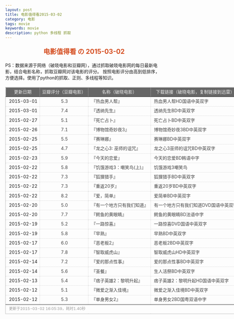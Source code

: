 ```yaml
---
layout: post
title: 电影值得看2015-03-02
category: 电影
tags: movie
keywords: movie 
description: python 多线程 抓取
---
```

<h2 style="text-align:center;color:#D54E21;margin:20px auto">电影值得看 の 2015-03-02</h2>
<div>PS：数据来源于网络（破晓电影和豆瓣网），通过抓取破晓电影网的每日最新电影，结合电影名称，抓取豆瓣网对该电影的评分。
按照电影评分由高到低排序，方便选择。使用了python的抓取、正则、多线程等知识。</div>
<table id="movietb">
	<thead>
		<tr>
			<td min-width="100px">更新日期</td>
			<td min-width="100px">豆瓣评分（豆瓣电影）</td>
			<td min-width="300px">名称（破晓电影）</td>
			<td>下载链接（破晓电影，复制链接到迅雷）</td>
		</tr>
	</thead>
	<tbody>
		<tr>
			<td>2015-03-01</td>
			<td style="color:#FF5138!important;text-align:center;"><a href="http://movie.douban.com/subject/25806698/" target="_blank">5.3</a></td>
			<td>『<a href="http://www.poxiao.com/movie/38114.html" target="_blank">热血男人帮</a>』</td>
			<td><a href="ftp://8:8@p13.poxiao.com:8202/[www.poxiao.com破晓电影]热血男人帮HD国语中英双字.rmvb" target="_blank">热血男人帮HD国语中英双字</a></td>
		</tr>
				<tr>
			<td>2015-03-01</td>
			<td style="color:#FF5138!important;text-align:center;"><a href="http://movie.douban.com/subject/21319853/" target="_blank">7.4</a></td>
			<td>『<a href="http://www.poxiao.com/movie/38115.html" target="_blank">透纳先生</a>』</td>
			<td><a href="ftp://1:1@p13.poxiao.com:8202/[www.poxiao.com破晓电影]透纳先生BD中英双字.rmvb" target="_blank">透纳先生BD中英双字</a></td>
		</tr>
				<tr>
			<td>2015-02-27</td>
			<td style="color:#FF5138!important;text-align:center;"><a href="http://movie.douban.com/subject/3014399/" target="_blank">5.1</a></td>
			<td>『<a href="http://www.poxiao.com/movie/38113.html" target="_blank">死亡占卜</a>』</td>
			<td><a href="ftp://7:7@p13.poxiao.com:8202/[www.poxiao.com破晓电影]死亡占卜BD中英双字.rmvb" target="_blank">死亡占卜BD中英双字</a></td>
		</tr>
				<tr>
			<td>2015-02-26</td>
			<td style="color:#FF5138!important;text-align:center;"><a href="http://movie.douban.com/subject/21349734/" target="_blank">7.1</a></td>
			<td>『<a href="http://www.poxiao.com/movie/38101.html" target="_blank">博物馆奇妙夜3</a>』</td>
			<td><a href="ftp://6:6@p13.poxiao.com:8202/[www.poxiao.com破晓电影]博物馆奇妙夜3BD中英双字.rmvb" target="_blank">博物馆奇妙夜3BD中英双字</a></td>
		</tr>
				<tr>
			<td>2015-02-25</td>
			<td style="color:#FF5138!important;text-align:center;"><a href="http://movie.douban.com/subject/3112738/" target="_blank">5.5</a></td>
			<td>『<a href="http://www.poxiao.com/movie/38099.html" target="_blank">赛琳娜</a>』</td>
			<td><a href="ftp://4:4@p13.poxiao.com:8202/[www.poxiao.com破晓电影]赛琳娜BD中英双字.rmvb" target="_blank">赛琳娜BD中英双字</a></td>
		</tr>
				<tr>
			<td>2015-02-25</td>
			<td style="color:#FF5138!important;text-align:center;"><a href="http://movie.douban.com/subject/26306929/" target="_blank">4.7</a></td>
			<td>『<a href="http://www.poxiao.com/movie/38100.html" target="_blank">龙之心3: 巫师的诅咒</a>』</td>
			<td><a href="ftp://5:5@p13.poxiao.com:8202/[www.poxiao.com破晓电影]龙之心3巫师的诅咒BD中英双字.rmvb" target="_blank">龙之心3巫师的诅咒BD中英双字</a></td>
		</tr>
				<tr>
			<td>2015-02-23</td>
			<td style="color:#FF5138!important;text-align:center;"><a href="http://movie.douban.com/subject/25828521/" target="_blank">5.9</a></td>
			<td>『<a href="http://www.poxiao.com/movie/38098.html" target="_blank">今天的恋爱</a>』</td>
			<td><a href="ftp://5:5@p13.poxiao.com:8202/[www.poxiao.com破晓电影]今天的恋爱BD韩语中字.rmvb" target="_blank">今天的恋爱BD韩语中字</a></td>
		</tr>
				<tr>
			<td>2015-02-22</td>
			<td style="color:#FF5138!important;text-align:center;"><a href="http://movie.douban.com/subject/6533054/" target="_blank">5.8</a></td>
			<td>『<a href="http://www.poxiao.com/movie/38095.html" target="_blank">饥饿游戏3：嘲笑鸟(上)</a>』</td>
			<td><a href="ftp://4:4@p13.poxiao.com:8202/[www.poxiao.com破晓电影]饥饿游戏3嘲笑鸟(上)BD中英双字.rmvb" target="_blank">饥饿游戏3嘲笑鸟</a></td>
		</tr>
				<tr>
			<td>2015-02-22</td>
			<td style="color:#FF5138!important;text-align:center;"><a href="http://movie.douban.com/subject/3011022/" target="_blank">7.3</a></td>
			<td>『<a href="http://www.poxiao.com/movie/38097.html" target="_blank">狐狸猎手</a>』</td>
			<td><a href="ftp://1:1@p13.poxiao.com:8202/[www.poxiao.com破晓电影]狐狸猎手BD中英双字.rmvb" target="_blank">狐狸猎手BD中英双字</a></td>
		</tr>
				<tr>
			<td>2015-02-22</td>
			<td style="color:#FF5138!important;text-align:center;"><a href="http://movie.douban.com/subject/25870084/" target="_blank">7.3</a></td>
			<td>『<a href="http://www.poxiao.com/movie/38012.html" target="_blank">重返20岁</a>』</td>
			<td><a href="ftp://3:3@p13.poxiao.com:8202/[www.poxiao.com破晓电影]重返20岁BD中英双字.rmvb" target="_blank">重返20岁BD中英双字</a></td>
		</tr>
				<tr>
			<td>2015-02-22</td>
			<td style="color:#FF5138!important;text-align:center;"><a href="http://movie.douban.com/subject/20441632/" target="_blank">8.2</a></td>
			<td>『<a href="http://www.poxiao.com/movie/38096.html" target="_blank">爱，简单</a>』</td>
			<td><a href="ftp://2:2@p13.poxiao.com:8202/[www.poxiao.com破晓电影]爱简单BD中英双字.rmvb" target="_blank">爱简单BD中英双字</a></td>
		</tr>
				<tr>
			<td>2015-02-20</td>
			<td style="color:#FF5138!important;text-align:center;"><a href="http://movie.douban.com/subject/25858759/" target="_blank">5.0</a></td>
			<td>『<a href="http://www.poxiao.com/movie/38093.html" target="_blank">有一个地方只有我们知道</a>』</td>
			<td><a href="ftp://8:8@p13.poxiao.com:8202/[www.poxiao.com破晓电影]有一个地方只有我们知道DVD国语中英双字.rmvb" target="_blank">有一个地方只有我们知道DVD国语中英双字</a></td>
		</tr>
				<tr>
			<td>2015-02-20</td>
			<td style="color:#FF5138!important;text-align:center;"><a href="http://movie.douban.com/subject/20494466/" target="_blank">7.7</a></td>
			<td>『<a href="http://www.poxiao.com/movie/38091.html" target="_blank">鳄鱼的黄眼睛</a>』</td>
			<td><a href="ftp://7:7@p13.poxiao.com:8202/[www.poxiao.com破晓电影]鳄鱼的黄眼睛BD法语中字.rmvb" target="_blank">鳄鱼的黄眼睛BD法语中字</a></td>
		</tr>
				<tr>
			<td>2015-02-19</td>
			<td style="color:#FF5138!important;text-align:center;"><a href="http://movie.douban.com/subject/25880244/" target="_blank">5.2</a></td>
			<td>『<a href="http://www.poxiao.com/movie/38090.html" target="_blank">一路惊喜</a>』</td>
			<td><a href="ftp://6:6@p13.poxiao.com:8202/[www.poxiao.com破晓电影]一路惊喜DVD国语中英双字.rmvb" target="_blank">一路惊喜DVD国语中英双字</a></td>
		</tr>
				<tr>
			<td>2015-02-19</td>
			<td style="color:#FF5138!important;text-align:center;"><a href="http://movie.douban.com/subject/24750968/" target="_blank">5.8</a></td>
			<td>『<a href="http://www.poxiao.com/movie/38089.html" target="_blank">早熟</a>』</td>
			<td><a href="ftp://5:5@p13.poxiao.com:8202/[www.poxiao.com破晓电影]早熟BD中英双字.rmvb" target="_blank">早熟BD中英双字</a></td>
		</tr>
				<tr>
			<td>2015-02-17</td>
			<td style="color:#FF5138!important;text-align:center;"><a href="http://movie.douban.com/subject/22508259/" target="_blank">6.0</a></td>
			<td>『<a href="http://www.poxiao.com/movie/38086.html" target="_blank">恶老板2</a>』</td>
			<td><a href="ftp://4:4@p13.poxiao.com:8202/[www.poxiao.com破晓电影]恶老板2BD中英双字.rmvb" target="_blank">恶老板2BD中英双字</a></td>
		</tr>
				<tr>
			<td>2015-02-17</td>
			<td style="color:#FF5138!important;text-align:center;"><a href="http://movie.douban.com/subject/10807909/" target="_blank">7.8</a></td>
			<td>『<a href="http://www.poxiao.com/movie/37962.html" target="_blank">智取威虎山</a>』</td>
			<td><a href="ftp://3:3@p13.poxiao.com:8202/[www.poxiao.com破晓电影]智取威虎山HD中英双字.rmvb" target="_blank">智取威虎山HD中英双字</a></td>
		</tr>
				<tr>
			<td>2015-02-14</td>
			<td style="color:#FF5138!important;text-align:center;"><a href="http://movie.douban.com/subject/25947154/" target="_blank">7.2</a></td>
			<td>『<a href="http://www.poxiao.com/movie/38084.html" target="_blank">爱的那点性事</a>』</td>
			<td><a href="ftp://6:6@p13.poxiao.com:8202/[www.poxiao.com破晓电影]爱的那点性事BD中英双字.rmvb" target="_blank">爱的那点性事BD中英双字</a></td>
		</tr>
				<tr>
			<td>2015-02-14</td>
			<td style="color:#FF5138!important;text-align:center;"><a href="http://movie.douban.com/subject/24694696/" target="_blank">5.6</a></td>
			<td>『<a href="http://www.poxiao.com/movie/38085.html" target="_blank">圣餐</a>』</td>
			<td><a href="ftp://5:5@p13.poxiao.com:8202/[www.poxiao.com破晓电影]生人活祭BD中英双字.rmvb" target="_blank">生人活祭BD中英双字</a></td>
		</tr>
				<tr>
			<td>2015-02-13</td>
			<td style="color:#FF5138!important;text-align:center;"><a href="http://movie.douban.com/subject/25709273/" target="_blank">5.4</a></td>
			<td>『<a href="http://www.poxiao.com/movie/37786.html" target="_blank">痞子英雄2：黎明升起</a>』</td>
			<td><a href="ftp://2:2@p13.poxiao.com:8202/[www.poxiao.com破晓电影]痞子英雄2：黎明升起HD国语中英双字.rmvb" target="_blank">痞子英雄2：黎明升起HD国语中英双字</a></td>
		</tr>
				<tr>
			<td>2015-02-12</td>
			<td style="color:#FF5138!important;text-align:center;"><a href="http://movie.douban.com/subject/24751757/" target="_blank">5.1</a></td>
			<td>『<a href="http://www.poxiao.com/movie/38079.html" target="_blank">微爱之渐入佳境</a>』</td>
			<td><a href="ftp://7:7@p27.poxiao.com:8201/[www.poxiao.com破晓电影]微爱之渐入佳境BD中英双字.rmvb" target="_blank">微爱之渐入佳境BD中英双字</a></td>
		</tr>
				<tr>
			<td>2015-02-12</td>
			<td style="color:#FF5138!important;text-align:center;"><a href="http://movie.douban.com/subject/21359619/" target="_blank">5.3</a></td>
			<td>『<a href="http://www.poxiao.com/movie/37890.html" target="_blank">单身男女2</a>』</td>
			<td><a href="ftp://3:3@p13.poxiao.com:8202/[www.poxiao.com破晓电影]单身男女2BD国粤双语中字.mkv" target="_blank">单身男女2BD国粤双语中字</a></td>
		</tr>
			</tbody>
	<tfoot>
		<tr>
			<td colspan="4">更新于2015-03-02 16:05:39，耗时1.40秒</td>
		</tr>
	</tfoot>
</table>	<style>
	#movietb {width:790px;border:1px #CCCCCC solid;font-size:14px;margin:20px auto;}
	#movietb td {border:1px #CCCCCC dotted;line-height:24px;vertical-align: middle;}
	#movietb a {text-decoration:none;color:#464646; text-shadow:0 1px 0 #F2F2F2;border:0!important}
	#movietb a:hover {text-decoration:underline;color:#D54E21;}
	#movietb tbody tr:hover{background:#CCC}
	#movietb thead {background-color:#666;color:#eee;text-align:center}
	#movietb tbody {text-align:left;}
	#movietb tbody td {padding-left:10px;}
	#movietb tfoot td,.size {padding-left: 10px;font-size:12px;color:#999}
</style>